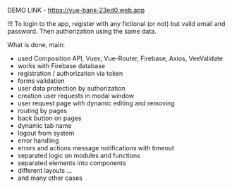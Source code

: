 DEMO LINK - https://vue-bank-23ed0.web.app

!!! To login to the app, register with any fictional (or not) but valid email and password. Then authorization using the same data.

What is done, main:
- used Composition API, Vuex, Vue-Router, Firebase, Axios, VeeValidate
- works with Firebase database
- registration / authorization via token
- forms validation
- user data protection by authorization
- creation user requests in modal window
- user request page with dynamic editing and removing
- routing by pages
- back button on pages
- dynamic tab name
- logout from system
- error handling
- errors and actions message notifications with timeout
- separated logic on modules and functions
- separated elements into components
- different layouts
...
- and many other cases
